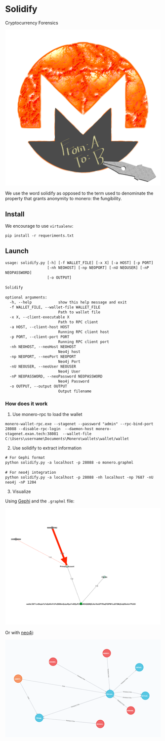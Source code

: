 # Solidify
Cryptocurrency Forensics

![doc/images/logos/logo2.png](doc/images/logos/logo2.png)

We use the word solidify as opposed to the term used to denominate the property that grants anonymity to monero: the fungibility.


## Install

We encourage to use `virtualenv`:

```
pip install -r requeriments.txt
```

## Launch

```
usage: solidify.py [-h] [-f WALLET_FILE] [-x X] [-a HOST] [-p PORT]
                   [-nh NEOHOST] [-np NEOPORT] [-nU NEOUSER] [-nP NEOPASSWORD]
                   [-o OUTPUT]

Solidify

optional arguments:
  -h, --help            show this help message and exit
  -f WALLET_FILE, --wallet-file WALLET_FILE
                        Path to wallet file
  -x X, --client-executable X
                        Path to RPC client
  -a HOST, --client-host HOST
                        Running RPC client host
  -p PORT, --client-port PORT
                        Running RPC client port
  -nh NEOHOST, --neoHost NEOHOST
                        Neo4j host
  -np NEOPORT, --neoPort NEOPORT
                        Neo4j Port
  -nU NEOUSER, --neoUser NEOUSER
                        Neo4j User
  -nP NEOPASSWORD, --neoPassword NEOPASSWORD
                        Neo4j Password
  -o OUTPUT, --output OUTPUT
                        Output filename
```

### How does it work

1. Use monero-rpc to load the wallet

```
monero-wallet-rpc.exe --stagenet --password "admin" --rpc-bind-port 28088 --disable-rpc-login  --daemon-host monero-stagenet.exan.tech:38081  --wallet-file C:\Users\username\Documents\Monero\wallets\wallet/wallet
```
2. Use solidify to extract information

```
# For Gephi format
python solidify.py -a localhost -p 28088 -o monero.graphml

# For neo4j integration
python solidify.py -a localhost -p 28088 -nh localhost -np 7687 -nU neo4j -nP 1204
```

3. Visualize

Using [Gephi](https://gephi.org/) and the `.graphml` file:

![doc/images/gephiLoad.png](doc/images/gephiLoad.png)

Or with [neo4j](https://neo4j.com/):

![doc/images/neo4jLoad.png](doc/images/neo4jLoad.png)
